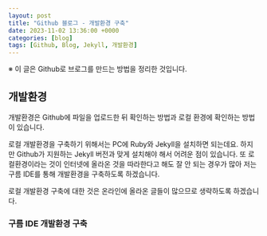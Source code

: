 ```yaml
---
layout: post
title: "Github 블로그 - 개발환경 구축"
date: 2023-11-02 13:36:00 +0000
categories: [blog]
tags: [Github, Blog, Jekyll, 개발환경]
---
```


※ 이 글은 Github로 브로그를 만드는 방법을 정리한 것입니다.

## 개발환경

개발환경은 Github에 파일을 업로드한 뒤 확인하는 방법과 로컬 환경에 확인하는 방법이 있습니다.

로컬 개발환경을 구축하기 위해서는 PC에 Ruby와 Jekyll을 설치하면 되는데요. 하지만 Github가 지원하는 Jekyll 버전과 맞게 설치해야 해서 어려운 점이 있습니다. 또 로컬환경이라는 것이 인터넷에 올라온 것을 따라한다고 해도 잘 안 되는 경우가 많아 저는 구름 IDE를 통해 개발환경을 구축하도록 하겠습니다.

로컬 개발환경 구축에 대한 것은 온라인에 올라온 글들이 많으므로 생략하도록 하겠습니다.

### 구름 IDE 개발환경 구축


